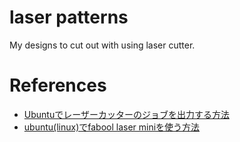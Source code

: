# laser patterns
My designs to cut out with using laser cutter.

# References
- [Ubuntuでレーザーカッターのジョブを出力する方法](http://asukiaaa.blogspot.jp/2016/12/ubuntu.html)
- [ubuntu(linux)でfabool laser miniを使う方法](http://asukiaaa.blogspot.jp/2017/02/ubuntullnuxfabool-laser-mini.html)